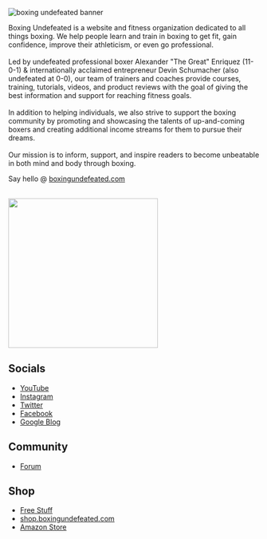 
![boxing undefeated banner](https://github.com/boxingundefeated/.github/assets/45643901/8e3b82f0-402e-4bbb-9afd-955fdc567417)


Boxing Undefeated is a website and fitness organization dedicated to all things boxing. We help people learn and train in boxing to get fit, gain confidence, improve their athleticism, or even go professional. 
<br><br>
Led by undefeated professional boxer Alexander "The Great" Enriquez (11-0-1) & internationally acclaimed entrepreneur Devin Schumacher (also undefeated at 0-0), our team of trainers and coaches provide courses, training, tutorials, videos, and product reviews with the goal of giving the best information and support for reaching fitness goals. 
<br><br>
In addition to helping individuals, we also strive to support the boxing community by promoting and showcasing the talents of up-and-coming boxers and creating additional income streams for them to pursue their dreams. 
<br><br>
Our mission is to inform, support, and inspire readers to become unbeatable in both mind and body through boxing.

Say hello @ [boxingundefeated.com](https://boxingundefeated.com)

<br>

<img src="https://github.com/boxingundefeated/.github/assets/45643901/1906bf71-8695-4bcf-94fb-4fc26ce6086c" height="300px"/>


<br>


## Socials
- [YouTube](https://serp.ly/@boxing/youtube)
- [Instagram](https://serp.ly/@boxing/instagram)
- [Twitter](https://serp.ly/@boxing/twitter)
- [Facebook](https://serp.ly/@boxing/facebook)
- [Google Blog](https://sites.google.com/view/boxingundefeated)


## Community
- [Forum](https://github.com/boxingundefeated/forum)


## Shop
- [Free Stuff](https://serp.ly/@boxing/stuff)
- [shop.boxingundefeated.com](https://shop.boxingundefeated.com)
- [Amazon Store](https://serp.ly/@boxing/amazon)


